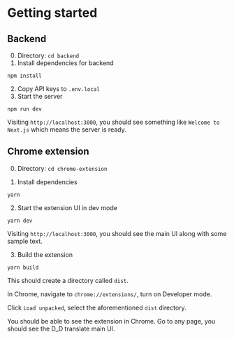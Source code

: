 # Getting started

## Backend

0. Directory: `cd backend`
1. Install dependencies for backend

```
npm install
```

2. Copy API keys to `.env.local`
3. Start the server

```
npm run dev
```

Visiting `http://localhost:3000`, you should see something like `Welcome to Next.js` which means the server is ready.

## Chrome extension

0. Directory: `cd chrome-extension`

1. Install dependencies

```
yarn
```

2. Start the extension UI in dev mode

```
yarn dev
```

Visiting `http://localhost:3000`, you should see the main UI along with some sample text.

3. Build the extension

```
yarn build
```

This should create a directory called `dist`.

In Chrome, navigate to `chrome://extensions/`, turn on Developer mode.

Click `Load unpacked`, select the aforementioned `dist` directory.

You should be able to see the extension in Chrome. Go to any page, you should see the D_D translate main UI.
